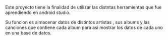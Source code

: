 Este proyecto tiene la finalidad de utilizar las distntas herramientas que fue aprendiendo  en android studio.

Su funcion es almacenar datos de distintos artistas , sus albums y las canciones que contiene cada album para asi mostrar los datos de cada uno en una base de datos.
